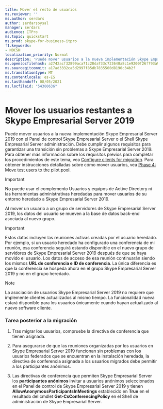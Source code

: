 ```yaml
---
title: Mover el resto de usuarios
ms.reviewer: ''
ms.author: serdars
author: serdarsoysal
manager: serdars
audience: ITPro
ms.topic: quickstart
ms.prod: skype-for-business-itpro
f1.keywords:
- NOCSH
localization_priority: Normal
description: 'Puede mover usuarios a la nueva implementación Skype Empresarial Server 2019 con el Panel de control Skype Empresarial Server o el Shell Skype Empresarial Server administración. Debe cumplir algunos requisitos para garantizar una transición sin problemas a Skype Empresarial Server 2019. Para obtener información detallada sobre los requisitos previos para completar los procedimientos de este tema, vea Configure clients for migration. Para obtener instrucciones detalladas sobre cómo mover usuarios, vea Fase 4: Mover usuarios de prueba al grupo piloto.'
ms.openlocfilehash: a2742acf32899aca71c28da733c723640a8c1e9200f26f793a918eac04714f15
ms.sourcegitcommit: a17ad3332ca5d2997f85db7835500d8190c34b2f
ms.translationtype: MT
ms.contentlocale: es-ES
ms.lasthandoff: 08/05/2021
ms.locfileid: "54300636"
---
```

# <a name="move-remaining-users-to-skype-for-business-server-2019"></a>Mover los usuarios restantes a Skype Empresarial Server 2019

Puede mover usuarios a la nueva implementación Skype Empresarial Server 2019 con el Panel de control Skype Empresarial Server o el Shell Skype Empresarial Server administración. Debe cumplir algunos requisitos para garantizar una transición sin problemas a Skype Empresarial Server 2019. Para obtener más información sobre los requisitos previos para completar los procedimientos de este tema, vea [Configure clients for migration](configure-clients-for-migration.md). Para obtener instrucciones detalladas sobre cómo mover usuarios, vea [Phase 4: Move test users to the pilot pool](phase-4-move-test-users-to-the-pilot-pool.md).
  
> [!IMPORTANT]
> No puede usar el complemento Usuarios y equipos de Active Directory ni las herramientas administrativas heredadas para mover usuarios de su entorno heredado a Skype Empresarial Server 2019. 
  
Al mover un usuario a un grupo de servidores de Skype Empresarial Server 2019, los datos del usuario se mueven a la base de datos back-end asociada al nuevo grupo. 
  
> [!IMPORTANT]
> Estos datos incluyen las reuniones activas creadas por el usuario heredado. Por ejemplo, si un usuario  heredado ha configurado una conferencia de mi reunión, esa conferencia seguirá estando disponible en el nuevo grupo de servidores de Skype Empresarial Server 2019 después de que se haya movido el usuario. Los datos de acceso de esa reunión continuarán siendo los mismos **URL de conferencia e ID de conferencia**. La única diferencia es que la conferencia se hospeda ahora en el grupo Skype Empresarial Server 2019 y no en el grupo heredado. 
  
> [!NOTE]
> La asociación de usuarios Skype Empresarial Server 2019 no requiere que implemente clientes actualizados al mismo tiempo. La funcionalidad nueva estará disponible para los usuarios únicamente cuando hayan actualizado al nuevo software cliente. 
  
### <a name="post-migration-task"></a>Tarea posterior a la migración

1. Tras migrar los usuarios, compruebe la directiva de conferencia que tienen asignada. 
    
2. Para asegurarse de que las reuniones organizadas por los usuarios en Skype Empresarial Server 2019 funcionan sin problemas con los usuarios federados que se encuentran en la instalación heredada, la directiva de conferencia asignada a los usuarios migrados debe permitir a los participantes anónimos.
    
3. Las directivas de conferencia que permiten Skype Empresarial Server los **participantes anónimos** invitar a usuarios anónimos seleccionados en el Panel de control de Skype Empresarial Server 2019 y tienen **AllowAnonymousParticipantsInMeetings** establecido en **True** en el resultado del cmdlet **Get-CsConferencingPolicy** en el Shell de administración de Skype Empresarial Server. 
    
<!-- 4. For details about configuring conferencing policy by using Skype for Business Server Management Shell, see 
 [Set-CsConferencingPolicy](../../lync-server-management-shell/lync-server-2013-cmdlets-by-category/set-csconferencingpolicy.md) in the Skype for Business Server Management Shell documentation.  -->
    

